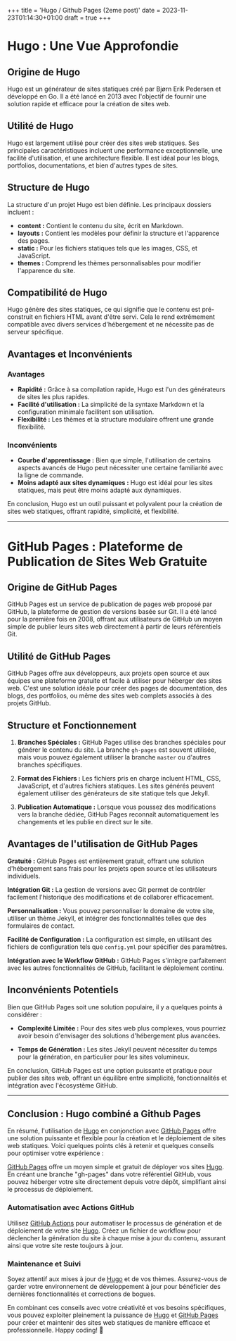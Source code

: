 +++
title = 'Hugo / Github Pages (2eme post)'
date = 2023-11-23T01:14:30+01:00
draft = true
+++
# Hugo : Une Vue Approfondie 


## Origine de Hugo

Hugo est un générateur de sites statiques créé par Bjørn Erik Pedersen et développé en Go. Il a été lancé en 2013 avec l'objectif de fournir une solution rapide et efficace pour la création de sites web.

## Utilité de Hugo

Hugo est largement utilisé pour créer des sites web statiques. Ses principales caractéristiques incluent une performance exceptionnelle, une facilité d'utilisation, et une architecture flexible. Il est idéal pour les blogs, portfolios, documentations, et bien d'autres types de sites.

## Structure de Hugo

La structure d'un projet Hugo est bien définie. Les principaux dossiers incluent :

- **content :** Contient le contenu du site, écrit en Markdown.
- **layouts :** Contient les modèles pour définir la structure et l'apparence des pages.
- **static :** Pour les fichiers statiques tels que les images, CSS, et JavaScript.
- **themes :** Comprend les thèmes personnalisables pour modifier l'apparence du site.

## Compatibilité de Hugo

Hugo génère des sites statiques, ce qui signifie que le contenu est pré-construit en fichiers HTML avant d'être servi. Cela le rend extrêmement compatible avec divers services d'hébergement et ne nécessite pas de serveur spécifique.

## Avantages et Inconvénients

### Avantages

- **Rapidité :** Grâce à sa compilation rapide, Hugo est l'un des générateurs de sites les plus rapides.
- **Facilité d'utilisation :** La simplicité de la syntaxe Markdown et la configuration minimale facilitent son utilisation.
- **Flexibilité :** Les thèmes et la structure modulaire offrent une grande flexibilité.

### Inconvénients

- **Courbe d'apprentissage :** Bien que simple, l'utilisation de certains aspects avancés de Hugo peut nécessiter une certaine familiarité avec la ligne de commande.
- **Moins adapté aux sites dynamiques :** Hugo est idéal pour les sites statiques, mais peut être moins adapté aux dynamiques.

En conclusion, Hugo est un outil puissant et polyvalent pour la création de sites web statiques, offrant rapidité, simplicité, et flexibilité.


---

# GitHub Pages : Plateforme de Publication de Sites Web Gratuite

## Origine de GitHub Pages

GitHub Pages est un service de publication de pages web proposé par GitHub, la plateforme de gestion de versions basée sur Git. Il a été lancé pour la première fois en 2008, offrant aux utilisateurs de GitHub un moyen simple de publier leurs sites web directement à partir de leurs référentiels Git.

## Utilité de GitHub Pages

GitHub Pages offre aux développeurs, aux projets open source et aux équipes une plateforme gratuite et facile à utiliser pour héberger des sites web. C'est une solution idéale pour créer des pages de documentation, des blogs, des portfolios, ou même des sites web complets associés à des projets GitHub.

## Structure et Fonctionnement

1. **Branches Spéciales :** GitHub Pages utilise des branches spéciales pour générer le contenu du site. La branche `gh-pages` est souvent utilisée, mais vous pouvez également utiliser la branche `master` ou d'autres branches spécifiques.

2. **Format des Fichiers :** Les fichiers pris en charge incluent HTML, CSS, JavaScript, et d'autres fichiers statiques. Les sites générés peuvent également utiliser des générateurs de site statique tels que Jekyll.

3. **Publication Automatique :** Lorsque vous poussez des modifications vers la branche dédiée, GitHub Pages reconnaît automatiquement les changements et les publie en direct sur le site.

## Avantages de l'utilisation de GitHub Pages

**Gratuité :** GitHub Pages est entièrement gratuit, offrant une solution d'hébergement sans frais pour les projets open source et les utilisateurs individuels.

**Intégration Git :** La gestion de versions avec Git permet de contrôler facilement l'historique des modifications et de collaborer efficacement.

**Personnalisation :** Vous pouvez personnaliser le domaine de votre site, utiliser un thème Jekyll, et intégrer des fonctionnalités telles que des formulaires de contact.

**Facilité de Configuration :** La configuration est simple, en utilisant des fichiers de configuration tels que `config.yml` pour spécifier des paramètres.

**Intégration avec le Workflow GitHub :** GitHub Pages s'intègre parfaitement avec les autres fonctionnalités de GitHub, facilitant le déploiement continu.

## Inconvénients Potentiels

Bien que GitHub Pages soit une solution populaire, il y a quelques points à considérer :

- **Complexité Limitée :** Pour des sites web plus complexes, vous pourriez avoir besoin d'envisager des solutions d'hébergement plus avancées.

- **Temps de Génération :** Les sites Jekyll peuvent nécessiter du temps pour la génération, en particulier pour les sites volumineux.

En conclusion, GitHub Pages est une option puissante et pratique pour publier des sites web, offrant un équilibre entre simplicité, fonctionnalités et intégration avec l'écosystème GitHub.


---

## Conclusion : Hugo combiné a Github Pages

En résumé, l'utilisation de [Hugo](https://gohugo.io/) en conjonction avec [GitHub Pages](https://pages.github.com/) offre une solution puissante et flexible pour la création et le déploiement de sites web statiques. Voici quelques points clés à retenir et quelques conseils pour optimiser votre expérience :


[GitHub Pages](https://pages.github.com/) offre un moyen simple et gratuit de déployer vos sites [Hugo](https://gohugo.io/). En créant une branche "gh-pages" dans votre référentiel GitHub, vous pouvez héberger votre site directement depuis votre dépôt, simplifiant ainsi le processus de déploiement.

### Automatisation avec Actions GitHub

Utilisez [GitHub Actions](https://github.com/features/actions) pour automatiser le processus de génération et de déploiement de votre site [Hugo](https://gohugo.io/). Créez un fichier de workflow pour déclencher la génération du site à chaque mise à jour du contenu, assurant ainsi que votre site reste toujours à jour.


### Maintenance et Suivi

Soyez attentif aux mises à jour de [Hugo](https://gohugo.io/) et de vos thèmes. Assurez-vous de garder votre environnement de développement à jour pour bénéficier des dernières fonctionnalités et corrections de bogues.

En combinant ces conseils avec votre créativité et vos besoins spécifiques, vous pouvez exploiter pleinement la puissance de [Hugo](https://gohugo.io/) et [GitHub Pages](https://pages.github.com/) pour créer et maintenir des sites web statiques de manière efficace et professionnelle. Happy coding! 🚀


